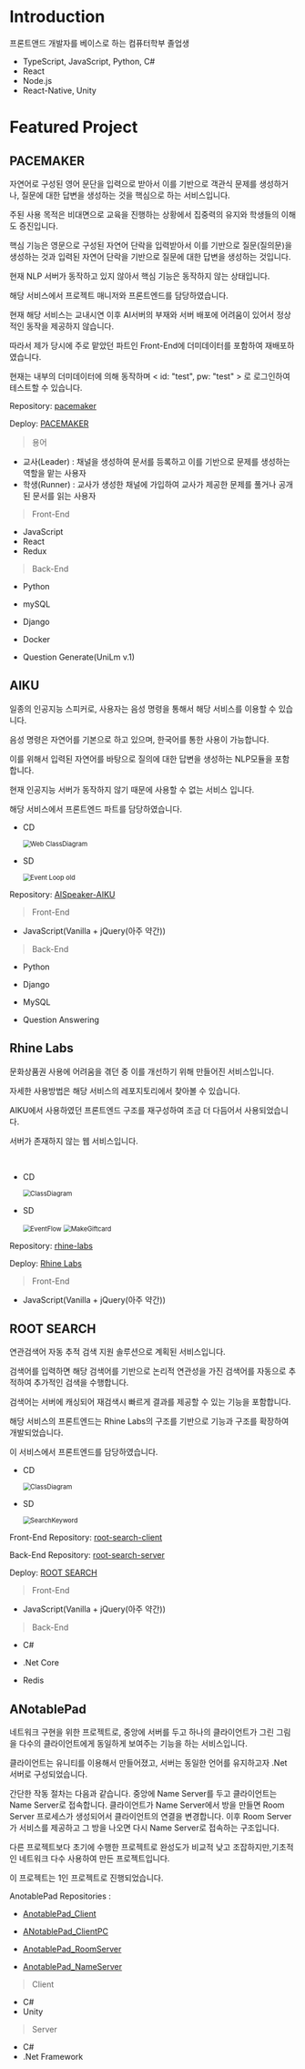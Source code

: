 # Introduction

프론트앤드 개발자를 베이스로 하는 컴퓨터학부 졸업생

- TypeScript, JavaScript, Python, C#
- React
- Node.js
- React-Native, Unity

# Featured Project

## PACEMAKER

자연어로 구성된 영어 문단을 입력으로 받아서 이를 기반으로 객관식 문제를 생성하거나, 질문에 대한 답변을 생성하는 것을 핵심으로 하는 서비스입니다.

주된 사용 목적은 비대면으로 교육을 진행하는 상황에서 집중력의 유지와 학생들의 이해도 증진입니다.

핵심 기능은 영문으로 구성된 자연어 단락을 입력받아서 이를 기반으로 질문(질의문)을 생성하는 것과 입력된 자연어 단락을 기반으로 질문에 대한 답변을 생성하는 것입니다.

현재 NLP 서버가 동작하고 있지 않아서 핵심 기능은 동작하지 않는 상태입니다.

해당 서비스에서 프로젝트 매니저와 프론트엔드를 담당하였습니다.

현재 해당 서비스는 교내시연 이후 AI서버의 부재와 서버 배포에 어려움이 있어서 정상적인 동작을 제공하지 않습니다.

따라서 제가 당시에 주로 맡았던 파트인 Front-End에 더미데이터를 포함하여 재배포하였습니다.

현재는 내부의 더미데이터에 의해 동작하며 < id: "test", pw: "test" > 로 로그인하여 테스트할 수 있습니다.

Repository: [pacemaker][pacemaker-repo]

Deploy: [PACEMAKER][pacemaker-domo]

[pacemaker-repo]: https://github.com/KLumy/pacemaker-spa-client
[pacemaker-domo]: https://klumy.github.io/pacemaker-spa-client/

> 용어

- 교사(Leader) : 채널을 생성하여 문서를 등록하고 이를 기반으로 문제를 생성하는 역할을 맡는 사용자
- 학생(Runner) : 교사가 생성한 채널에 가입하여 교사가 제공한 문제를 풀거나 공개된 문서를 읽는 사용자

> Front-End

- JavaScript
- React
- Redux

> Back-End

- Python

- mySQL

- Django

- Docker

- Question Generate(UniLm v.1)

## AIKU

일종의 인공지능 스피커로, 사용자는 음성 명령을 통해서 해당 서비스를 이용할 수 있습니다.

음성 명령은 자연어를 기본으로 하고 있으며, 한국어를 통한 사용이 가능합니다.

이를 위해서 입력된 자연어를 바탕으로 질의에 대한 답변을 생성하는 NLP모듈을 포함합니다.

현재 인공지능 서버가 동작하지 않기 때문에 사용할 수 없는 서비스 입니다.

해당 서비스에서 프론트엔드 파트를 담당하였습니다.

- CD

  <img src="https://user-images.githubusercontent.com/30566564/123922273-d37d0200-d9c2-11eb-9c24-6e9f6de2fa6e.jpg" alt="Web ClassDiagram" style="zoom:80%;" />

- SD

  <img src="https://user-images.githubusercontent.com/30566564/123922282-d5df5c00-d9c2-11eb-9843-a3c7bb775cd8.jpg" alt="Event Loop old" style="zoom:80%;" />



Repository: [AISpeaker-AIKU](https://github.com/KLumy/AISpeaker)

> Front-End

- JavaScript(Vanilla + jQuery(아주 약간))

> Back-End

- Python

- Django

- MySQL

- Question Answering

## Rhine Labs

문화상품권 사용에 어려움을 겪던 중 이를 개선하기 위해 만들어진 서비스입니다.

자세한 사용방법은 해당 서비스의 레포지토리에서 찾아볼 수 있습니다.

AIKU에서 사용하였던 프론트엔드 구조를 재구성하여 조금 더 다듬어서 사용되었습니다.

서버가 존재하지 않는 웹 서비스입니다.

​    

- CD

  <img src="https://user-images.githubusercontent.com/30566564/123922374-ee4f7680-d9c2-11eb-9b7a-54d7b681c31f.jpg" alt="ClassDiagram" style="zoom:80%;" />

- SD

  <img src="https://user-images.githubusercontent.com/30566564/123922383-f14a6700-d9c2-11eb-8e7c-dd60283ea6b1.jpg" alt="EventFlow" style="zoom:80%;" />

  <img src="https://user-images.githubusercontent.com/30566564/123922392-f3acc100-d9c2-11eb-9633-b9f3b81a6fc6.jpg" alt="MakeGiftcard" style="zoom:80%;" />

Repository: [rhine-labs][rhine-labs-repo]

Deploy: [Rhine Labs][rhine-labs]

[rhine-labs-repo]: https://github.com/KLumy/RhineLabs
[rhine-labs]: https://rhinelab-toolbox.netlify.app/

> Front-End

- JavaScript(Vanilla + jQuery(아주 약간))

## ROOT SEARCH

연관검색어 자동 추적 검색 지원 솔루션으로 계획된 서비스입니다.

검색어를 입력하면 해당 검색어를 기반으로 논리적 연관성을 가진 검색어를 자동으로 추적하여 추가적인 검색을 수행합니다.

검색어는 서버에 캐싱되어 재검색시 빠르게 결과를 제공할 수 있는 기능을 포함합니다.

해당 서비스의 프론트엔드는 Rhine Labs의 구조를 기반으로 기능과 구조를 확장하여 개발되었습니다.

이 서비스에서 프론트엔드를 담당하였습니다.

- CD

  <img src="https://user-images.githubusercontent.com/30566564/123922094-a92b4480-d9c2-11eb-8431-cf24ef041e5b.jpg" alt="ClassDiagram" style="zoom:80%;" />


- SD

  <img src="https://user-images.githubusercontent.com/30566564/123922157-b6483380-d9c2-11eb-9ba9-25b58ce7deb9.jpg" alt="SearchKeyword" style="zoom:80%;" />

Front-End Repository: [root-search-client][root-search-client-repo]

Back-End Repository: [root-search-server][root-search-server-reop]

Deploy: [ROOT SEARCH][root-search]

[root-search-client-repo]: https://github.com/RootSearch/root-search-client
[root-search-server-reop]: https://github.com/RootSearch/root-search-server
[root-search]: https://rootsearch.github.io/root-search-client/

> Front-End

- JavaScript(Vanilla + jQuery(아주 약간))

> Back-End

- C#

- .Net Core

- Redis

## ANotablePad

네트워크 구현을 위한 프로젝트로, 중앙에 서버를 두고 하나의 클라이언트가 그린 그림을 다수의 클라이언트에게 동일하게 보여주는 기능을 하는 서비스입니다.

클라이언트는 유니티를 이용해서 만들어졌고, 서버는 동일한 언어를 유지하고자 .Net 서버로 구성되었습니다.

간단한 작동 절차는 다음과 같습니다. 중앙에 Name Server를 두고 클라이언트는 Name Server로 접속합니다. 클라이언트가 Name Server에서 방을 만들면 Room Server 프로세스가 생성되어서 클라이언트의 연결을 변경합니다. 이후 Room Server가 서비스를 제공하고 그 방을 나오면 다시 Name Server로 접속하는 구조입니다.

다른 프로젝트보다 초기에 수행한 프로젝트로 완성도가 비교적 낮고 조잡하지만,기초적인 네트워크  다수 사용하여 만든 프로젝트입니다.

이 프로젝트는 1인 프로젝트로 진행되었습니다.

AnotablePad Repositories :

- [AnotablePad_Client](https://github.com/KLumy/AnotablePad_Client)

- [ANotablePad_ClientPC](https://github.com/KLumy/ANotablePad_ClientPC)

- [AnotablePad_RoomServer](https://github.com/KLumy/AnotablePad_RoomServer)

- [AnotablePad_NameServer](https://github.com/KLumy/AnotablePad_NameServer)

> Client

- C#
- Unity

> Server

- C#
- .Net Framework
